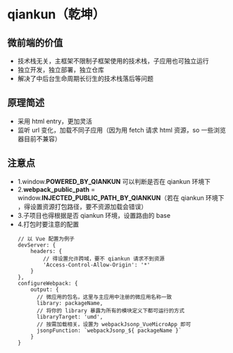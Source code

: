 # qiankun（乾坤）

## 微前端的价值

- 技术栈无关，主框架不限制子框架使用的技术栈，子应用也可独立运行
- 独立开发，独立部署，独立仓库
- 解决了中后台生命周期长衍生的技术栈落后等问题

## 原理简述

- 采用 html entry，更加灵活
- 监听 url 变化，加载不同子应用（因为用 fetch 请求 html 资源，so 一些浏览器目前不兼容）

## 注意点

- 1.window.__POWERED_BY_QIANKUN__ 可以判断是否在 qiankun 环境下
- 2.__webpack_public_path__ = window.__INJECTED_PUBLIC_PATH_BY_QIANKUN__（若在 qiankun 环境下 ，得设置资源打包路径，要不资源加载会错误）
- 3.子项目也得根据是否 qiankun 环境，设置路由的 base
- 4.打包时要注意的配置
    ```
    // 以 Vue 配置为例子
    devServer: {
        headers: {
            // 得设置允许跨域，要不 qiankun 请求不到资源
            'Access-Control-Allow-Origin': '*'
        }
    },
    configureWebpack: {
        output: {
          // 微应用的包名，这里与主应用中注册的微应用名称一致
          library: packageName,
          // 将你的 library 暴露为所有的模块定义下都可运行的方式
          libraryTarget: 'umd',
          // 按需加载相关，设置为 webpackJsonp_VueMicroApp 即可
          jsonpFunction: `webpackJsonp_${ packageName }`
        }
    }

    ```

